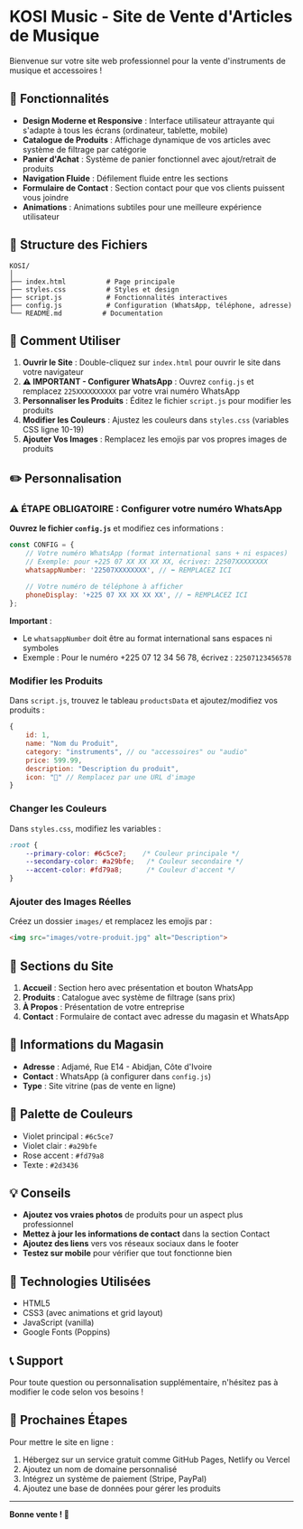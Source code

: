 # KOSI Music - Site de Vente d'Articles de Musique

Bienvenue sur votre site web professionnel pour la vente d'instruments de musique et accessoires !

## 🎵 Fonctionnalités

- **Design Moderne et Responsive** : Interface utilisateur attrayante qui s'adapte à tous les écrans (ordinateur, tablette, mobile)
- **Catalogue de Produits** : Affichage dynamique de vos articles avec système de filtrage par catégorie
- **Panier d'Achat** : Système de panier fonctionnel avec ajout/retrait de produits
- **Navigation Fluide** : Défilement fluide entre les sections
- **Formulaire de Contact** : Section contact pour que vos clients puissent vous joindre
- **Animations** : Animations subtiles pour une meilleure expérience utilisateur

## 📁 Structure des Fichiers

```
KOSI/
│
├── index.html          # Page principale
├── styles.css          # Styles et design
├── script.js           # Fonctionnalités interactives
├── config.js           # Configuration (WhatsApp, téléphone, adresse)
└── README.md          # Documentation
```

## 🚀 Comment Utiliser

1. **Ouvrir le Site** : Double-cliquez sur `index.html` pour ouvrir le site dans votre navigateur
2. **⚠️ IMPORTANT - Configurer WhatsApp** : Ouvrez `config.js` et remplacez `225XXXXXXXXXX` par votre vrai numéro WhatsApp
3. **Personnaliser les Produits** : Éditez le fichier `script.js` pour modifier les produits
4. **Modifier les Couleurs** : Ajustez les couleurs dans `styles.css` (variables CSS ligne 10-19)
5. **Ajouter Vos Images** : Remplacez les emojis par vos propres images de produits

## ✏️ Personnalisation

### ⚠️ ÉTAPE OBLIGATOIRE : Configurer votre numéro WhatsApp

**Ouvrez le fichier `config.js`** et modifiez ces informations :

```javascript
const CONFIG = {
    // Votre numéro WhatsApp (format international sans + ni espaces)
    // Exemple: pour +225 07 XX XX XX XX, écrivez: 22507XXXXXXXX
    whatsappNumber: '22507XXXXXXXX', // ⬅️ REMPLACEZ ICI
    
    // Votre numéro de téléphone à afficher
    phoneDisplay: '+225 07 XX XX XX XX', // ⬅️ REMPLACEZ ICI
};
```

**Important** : 
- Le `whatsappNumber` doit être au format international sans espaces ni symboles
- Exemple : Pour le numéro +225 07 12 34 56 78, écrivez : `22507123456578`

### Modifier les Produits

Dans `script.js`, trouvez le tableau `productsData` et ajoutez/modifiez vos produits :

```javascript
{
    id: 1,
    name: "Nom du Produit",
    category: "instruments", // ou "accessoires" ou "audio"
    price: 599.99,
    description: "Description du produit",
    icon: "🎸" // Remplacez par une URL d'image
}
```

### Changer les Couleurs

Dans `styles.css`, modifiez les variables :

```css
:root {
    --primary-color: #6c5ce7;    /* Couleur principale */
    --secondary-color: #a29bfe;   /* Couleur secondaire */
    --accent-color: #fd79a8;      /* Couleur d'accent */
}
```

### Ajouter des Images Réelles

Créez un dossier `images/` et remplacez les emojis par :

```html
<img src="images/votre-produit.jpg" alt="Description">
```

## 📱 Sections du Site

1. **Accueil** : Section hero avec présentation et bouton WhatsApp
2. **Produits** : Catalogue avec système de filtrage (sans prix)
3. **À Propos** : Présentation de votre entreprise
4. **Contact** : Formulaire de contact avec adresse du magasin et WhatsApp

## 🏪 Informations du Magasin

- **Adresse** : Adjamé, Rue E14 - Abidjan, Côte d'Ivoire
- **Contact** : WhatsApp (à configurer dans `config.js`)
- **Type** : Site vitrine (pas de vente en ligne)

## 🎨 Palette de Couleurs

- Violet principal : `#6c5ce7`
- Violet clair : `#a29bfe`
- Rose accent : `#fd79a8`
- Texte : `#2d3436`

## 💡 Conseils

- **Ajoutez vos vraies photos** de produits pour un aspect plus professionnel
- **Mettez à jour les informations de contact** dans la section Contact
- **Ajoutez des liens** vers vos réseaux sociaux dans le footer
- **Testez sur mobile** pour vérifier que tout fonctionne bien

## 🔧 Technologies Utilisées

- HTML5
- CSS3 (avec animations et grid layout)
- JavaScript (vanilla)
- Google Fonts (Poppins)

## 📞 Support

Pour toute question ou personnalisation supplémentaire, n'hésitez pas à modifier le code selon vos besoins !

## 🚀 Prochaines Étapes

Pour mettre le site en ligne :
1. Hébergez sur un service gratuit comme GitHub Pages, Netlify ou Vercel
2. Ajoutez un nom de domaine personnalisé
3. Intégrez un système de paiement (Stripe, PayPal)
4. Ajoutez une base de données pour gérer les produits

---

**Bonne vente ! 🎵**

